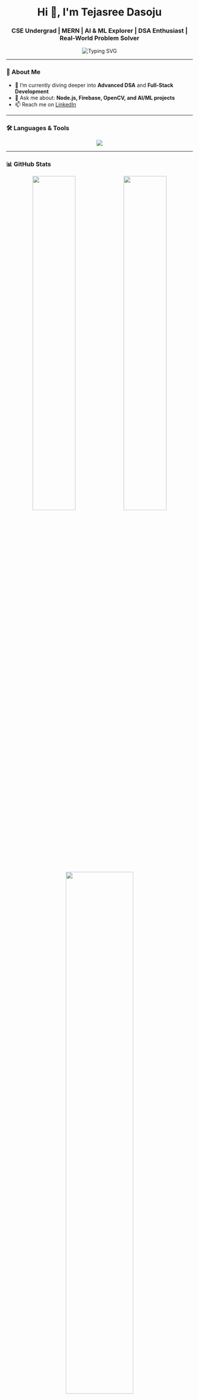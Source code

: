 <h1 align="center">Hi 👋, I'm Tejasree Dasoju</h1>
<h3 align="center">CSE Undergrad | MERN | AI & ML Explorer | DSA Enthusiast | Real-World Problem Solver</h3>

<p align="center">
  <img src="https://readme-typing-svg.demolab.com?font=Fira+Code&pause=1000&center=true&vCenter=true&multiline=true&width=700&height=80&lines=Firebase+%7C+Java+%7C+Python+%7C+OpenCV+%7C+MediaPipe+%7C+MERN+Stack+%7C+Node.js+%7C+Express" alt="Typing SVG" />
</p>

---

### 🌟 About Me

- 🌱 I’m currently diving deeper into **Advanced DSA** and **Full-Stack Development**
- 💬 Ask me about: **Node.js, Firebase, OpenCV, and AI/ML projects**
- 📫 Reach me on [LinkedIn](https://www.linkedin.com/in/tejasree-dasoju-9aa900310/)

---

### 🛠️ Languages & Tools

<p align="center">
  <img src="https://skillicons.dev/icons?i=java,python,js,html,css,nodejs,express,firebase,mongodb,opencv,c,github,git,vscode,react" />
</p>

---

### 📊 GitHub Stats

<div align="center">
  <img src="https://github-readme-stats.vercel.app/api?username=Tejasree731&show_icons=true&theme=react&rank_icon=github&count_private=true" width="48%" />
  <img src="https://github-readme-streak-stats.herokuapp.com/?user=Tejasree731&theme=react" width="48%" />
</div>

<div align="center">
  <img src="https://github-readme-stats.vercel.app/api/top-langs/?username=Tejasree731&layout=compact&theme=react&langs_count=10" width="60%" />
</div>

---

### 🔥 Contribution Graph

<p align="center">
  <img src="https://github-readme-activity-graph.vercel.app/graph?username=Tejasree731&theme=react-dark" />
</p>

---

### 🔗 Connect With Me

<p align="center">
  <a href="https://www.linkedin.com/in/tejasree-dasoju-9aa900310/" target="_blank">
    <img src="https://img.shields.io/badge/LinkedIn-blue?style=for-the-badge&logo=linkedin" />
  </a>
  <a href="mailto:tejasreed73@gmail.com" target="_blank">
    <img src="https://img.shields.io/badge/Gmail-red?style=for-the-badge&logo=gmail&logoColor=white" />
  </a>
</p>

---

### ✨ Quote

> *"Consistency is the key. Keep exploring and keep learning. Never let the light of your curiosity go out."* 🔥

---
